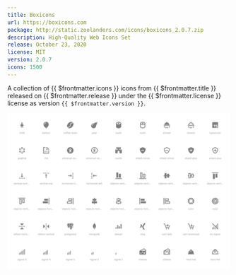 ```yaml
---
title: Boxicons
url: https://boxicons.com
package: http://static.zoolanders.com/icons/boxicons_2.0.7.zip
description: High-Quality Web Icons Set
release: October 23, 2020
license: MIT
version: 2.0.7
icons: 1500
---
```


<!--@include: ../_partials/intro-collection.md-->

A collection of {{ $frontmatter.icons }} icons from <a :href="$frontmatter.url" target="_blank">{{ $frontmatter.title }}</a> released on {{ $frontmatter.release }} under the {{ $frontmatter.license }} license as version `{{ $frontmatter.version }}`.

![Boxicons Icon Collection](../assets/collection-boxicons.webp)
